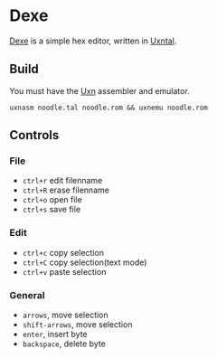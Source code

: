 # Dexe

[Dexe](https://wiki.xxiivv.com/site/dexe.html) is a simple hex editor, written in [Uxntal](https://wiki.xxiivv.com/site/uxntal.html).

## Build

You must have the [Uxn](https://git.sr.ht/~rabbits/uxn/) assembler and emulator.

```
uxnasm noodle.tal noodle.rom && uxnemu noodle.rom
```

## Controls

### File

- `ctrl+r` edit filenname
- `ctrl+R` erase filenname
- `ctrl+o` open file
- `ctrl+s` save file

### Edit

- `ctrl+c` copy selection
- `ctrl+C` copy selection(text mode)
- `ctrl+v` paste selection

### General

- `arrows`, move selection
- `shift-arrows`, move selection
- `enter`, insert byte
- `backspace`, delete byte
